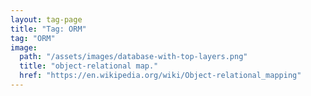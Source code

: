 ```yaml
---
layout: tag-page
title: "Tag: ORM"
tag: "ORM"
image:
  path: "/assets/images/database-with-top-layers.png"
  title: "object-relational map."
  href: "https://en.wikipedia.org/wiki/Object-relational_mapping"
---
```

